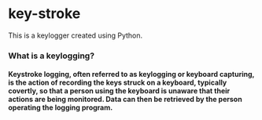 # key-stroke
This is a keylogger created using Python.

### What is a keylogging?
#### Keystroke logging, often referred to as keylogging or keyboard capturing, is the action of recording the keys struck on a keyboard, typically covertly, so that a person using the keyboard is unaware that their actions are being monitored. Data can then be retrieved by the person operating the logging program.
